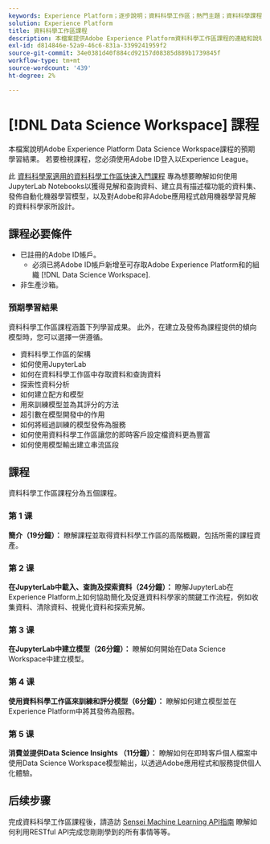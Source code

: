 ```yaml
---
keywords: Experience Platform；逐步說明；資料科學工作區；熱門主題；資料科學課程；課程；dsw
solution: Experience Platform
title: 資料科學工作區課程
description: 本檔案提供Adobe Experience Platform資料科學工作區課程的連結和說明。
exl-id: d814846e-52a9-46c6-831a-3399241959f2
source-git-commit: 34e0381d40f884cd92157d08385d889b1739845f
workflow-type: tm+mt
source-wordcount: '439'
ht-degree: 2%

---
```



# [!DNL Data Science Workspace] 課程

本檔案說明Adobe Experience Platform Data Science Workspace課程的預期學習結果。 若要檢視課程，您必須使用Adobe ID登入以Experience League。

此 [資料科學家適用的資料科學工作區快速入門課程](https://experienceleague.adobe.com/?recommended=ExperiencePlatform-U-1-2021.1.dsw) 專為想要瞭解如何使用JupyterLab Notebooks以獲得見解和查詢資料、建立具有描述檔功能的資料集、發佈自動化機器學習模型，以及對Adobe和非Adobe應用程式啟用機器學習見解的資料科學家所設計。

## 課程必要條件

- 已註冊的Adobe ID帳戶。
   - 必須已將Adobe ID帳戶新增至可存取Adobe Experience Platform和的組織 [!DNL Data Science Workspace].
- 非生產沙箱。

### 預期學習結果

資料科學工作區課程涵蓋下列學習成果。 此外，在建立及發佈為課程提供的傾向模型時，您可以選擇一併遵循。

- 資料科學工作區的架構
- 如何使用JupyterLab
- 如何在資料科學工作區中存取資料和查詢資料
- 探索性資料分析
- 如何建立配方和模型
- 用來訓練模型並為其評分的方法
- 超引數在模型開發中的作用
- 如何將經過訓練的模型發佈為服務
- 如何使用資料科學工作區讓您的即時客戶設定檔資料更為豐富
- 如何使用模型輸出建立串流區段

## 課程

資料科學工作區課程分為五個課程。

### 第 1 课

**簡介（19分鐘）：** 瞭解課程並取得資料科學工作區的高階概觀，包括所需的課程資產。

### 第 2 课

**在JupyterLab中載入、查詢及探索資料（24分鐘）：** 瞭解JupyterLab在Experience Platform上如何協助簡化及促進資料科學家的關鍵工作流程，例如收集資料、清除資料、視覺化資料和探索見解。

### 第 3 课

**在JupyterLab中建立模型（26分鐘）：** 瞭解如何開始在Data Science Workspace中建立模型。

### 第 4 课

**使用資料科學工作區來訓練和評分模型（6分鐘）：** 瞭解如何建立模型並在Experience Platform中將其發佈為服務。

### 第 5 课

**消費並提供Data Science Insights （11分鐘）：** 瞭解如何在即時客戶個人檔案中使用Data Science Workspace模型輸出，以透過Adobe應用程式和服務提供個人化體驗。

## 后续步骤

完成資料科學工作區課程後，請造訪 [Sensei Machine Learning API指南](./api/getting-started.md) 瞭解如何利用RESTful API完成您剛剛學到的所有事情等等。



